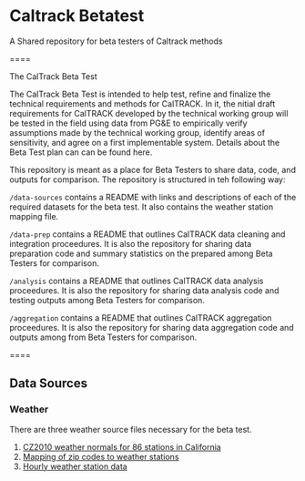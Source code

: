 # Caltrack Betatest

A Shared repository for beta testers of Caltrack methods

====

The CalTrack Beta Test

The CalTrack Beta Test is intended to help test, refine and finalize the technical requirements and methods for CalTRACK. In it, the nitial draft requirements for CalTRACK developed by the technical working group will be tested in the field using data from PG&E to empirically verify assumptions made by the technical working group, identify areas of sensitivity, and agree on a first implementable system. Details about the Beta Test plan can can be found here. 

This repository is meant as a place for Beta Testers to share data, code, and outputs for comparison. The repository is structured in teh following way:

``/data-sources`` contains a README with links and descriptions of each of the required datasets for the beta test. It also contains the weather station mapping file.

``/data-prep`` contains a README that outlines CalTRACK data cleaning and integration proceedures. It is also the repository for sharing data preparation code and summary statistics on the prepared among Beta Testers for comparison.

``/analysis`` contains a README that outlines CalTRACK data analysis proceedures. It is also the repository for sharing data analysis code and testing outputs among Beta Testers for comparison.

``/aggregation`` contains a README that outlines CalTRACK aggregation proceedures. It is also the repository for sharing data aggregation code and outputs among from Beta Testers for comparison.


====

## Data Sources

### Weather
There are three weather source files necessary for the beta test.

1. [CZ2010 weather normals for 86 stations in California](http://www.caltrack.org/weather.html)
2. [Mapping of zip codes to weather stations]()
3. [Hourly weather station data](http://www.ncdc.noaa.gov/cdo-web/)





